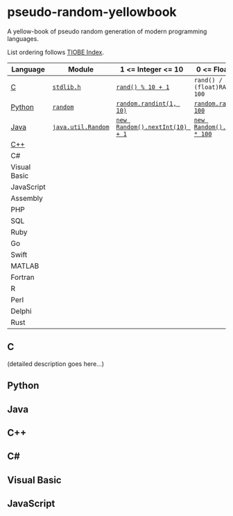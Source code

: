 # pseudo-random-yellowbook
A yellow-book of pseudo random generation of modern programming languages.

List ordering follows [TIOBE Index](https://www.tiobe.com/tiobe-index/).


| Language | Module | 1 <= Integer <= 10 | 0 <= Floating < 100 |
|----------|--------|--------------------|----------------------|
| [C](#c) | [`stdlib.h`](https://pubs.opengroup.org/onlinepubs/9699919799/basedefs/stdlib.h.html) | [`rand() % 10 + 1`](https://www.gnu.org/software/libc/manual/html_node/ISO-Random.html) | `rand() / (float)RAND_MAX * 100` |
| [Python](#python) | [`random`](https://docs.python.org/3/library/random.html) | [`random.randint(1, 10)`](https://docs.python.org/3/library/random.html#random.randint) | [`random.random() * 100`](https://docs.python.org/3/library/random.html#random.random) |
| [Java](#Java) | [`java.util.Random`](https://docs.oracle.com/en/java/javase/16/docs/api/java.base/java/util/Random.html) | [`new Random().nextInt(10) + 1`](https://docs.oracle.com/en/java/javase/16/docs/api/java.base/java/util/Random.html#nextInt()) | [`new Random().nextFloat() * 100`](https://docs.oracle.com/en/java/javase/16/docs/api/java.base/java/util/Random.html#nextFloat()) |
| [C++](#C++) |
| C# |
| Visual Basic |
| JavaScript |
| Assembly |
| PHP |
| SQL |
| Ruby |
| Go |
| Swift |
| MATLAB |
| Fortran |
| R |
| Perl |
| Delphi |
| Rust |

## C

(detailed description goes here...)

## Python

## Java

## C++

## C#

## Visual Basic

## JavaScript

